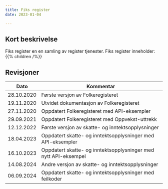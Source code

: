 ```yaml
---
title: Fiks register 
date: 2023-01-04

---
```


## Kort beskrivelse
Fiks register en en samling av register tjenester. Fiks register inneholder:
{{% children  /%}}

## Revisjoner
| Dato       | Kommentar                                                       | 
| -----------| ----------------------------------------------------------------| 
| 28.10.2020 | Første versjon av Folkeregisteret                               | 
| 19.11.2020 | Utvidet dokumentasjon av Folkeregisteret                        |  
| 27.11.2020 | Oppdatert Folkeregisteret med API-eksempler                     | 
| 29.09.2021 | Oppdatert Folkeregisteret med Oppvekst-uttrekk                  | 
| 12.12.2022 | Første versjon av skatte- og inntektsopplysninger               | 
| 18.04.2023 | Oppdatert skatte- og inntektsopplysninger med API-eksempler     | 
| 16.10.2023 | Oppdatert skatte- og inntektsopplysninger med nytt API-eksempel |
| 14.08.2024 | Andre versjon av skatte- og inntektsopplysninger                |
| 06.09.2024 | Oppdatert skatte- og inntektsopplysninger med feilkoder         |



